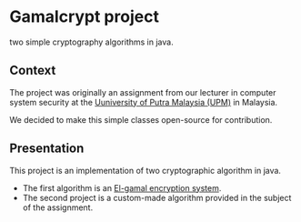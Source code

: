 # Gamalcrypt project

two simple cryptography algorithms in java.

## Context

The project was originally an assignment from our lecturer in computer system security
at the [Uuniversity of Putra Malaysia (UPM)](http://www.upm.edu.my/) in Malaysia.

We decided to make this simple classes open-source for contribution.

## Presentation

This project is an implementation of two cryptographic algorithm in java.
- The first algorithm is an [El-gamal encryption system](https://en.wikipedia.org/wiki/ElGamal_encryption).
- The second project is a custom-made algorithm provided in the subject of the assignment.

